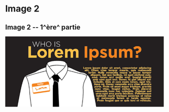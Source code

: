 Image 2
========

Image 2 -- 1^ère^ partie
------------------------


![Lorem ipsum](../images/What-is-Lorem-ipsum.jpg "Lorem ipsum")
